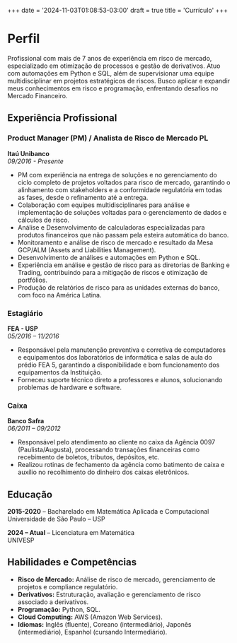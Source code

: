 +++
date = '2024-11-03T01:08:53-03:00'
draft = true
title = 'Currículo'
+++

# Perfil

Profissional com mais de 7 anos de experiência em risco de mercado, especializado em otimização de processos e gestão de derivativos. Atuo com automações em Python e SQL, além de supervisionar uma equipe multidisciplinar em projetos estratégicos de riscos. Busco aplicar e expandir meus conhecimentos em risco e programação, enfrentando desafios no Mercado Financeiro.

## Experiência Profissional

### Product Manager (PM) / Analista de Risco de Mercado PL
**Itaú Unibanco**  
*09/2016 - Presente*

- PM com experiência na entrega de soluções e no gerenciamento do ciclo completo de projetos voltados para risco de mercado, garantindo o alinhamento com stakeholders e a conformidade regulatória em todas as fases, desde o refinamento até a entrega.
- Colaboração com equipes multidisciplinares para análise e implementação de soluções voltadas para o gerenciamento de dados e cálculos de risco.
- Análise e Desenvolvimento de calculadoras especializadas para produtos financeiros que não passam pela esteira automática do banco.
- Monitoramento e análise de risco de mercado e resultado da Mesa GCP/ALM (Assets and Liabilities Management).
- Desenvolvimento de análises e automações em Python e SQL.
- Experiência em análise e gestão de risco para as diretorias de Banking e Trading, contribuindo para a mitigação de riscos e otimização de portfólios.
- Produção de relatórios de risco para as unidades externas do banco, com foco na América Latina.

### Estagiário
**FEA - USP**  
*05/2016 – 11/2016*

- Responsável pela manutenção preventiva e corretiva de computadores e equipamentos dos laboratórios de informática e salas de aula do prédio FEA 5, garantindo a disponibilidade e bom funcionamento dos equipamentos da Instituição.
- Forneceu suporte técnico direto a professores e alunos, solucionando problemas de hardware e software.

### Caixa
**Banco Safra**  
*06/2011 – 09/2012*

- Responsável pelo atendimento ao cliente no caixa da Agência 0097 (Paulista/Augusta), processando transações financeiras como recebimento de boletos, tributos, depósitos, etc.
- Realizou rotinas de fechamento da agência como batimento de caixa e auxílio no recolhimento do dinheiro dos caixas eletrônicos.

## Educação

**2015-2020** – Bacharelado em Matemática Aplicada e Computacional  
Universidade de São Paulo – USP  

**2024 – Atual** – Licenciatura em Matemática  
UNIVESP  

## Habilidades e Competências

- **Risco de Mercado:** Análise de risco de mercado, gerenciamento de projetos e compliance regulatório.
- **Derivativos:** Estruturação, avaliação e gerenciamento de risco associado a derivativos.
- **Programação:** Python, SQL.
- **Cloud Computing:** AWS (Amazon Web Services).
- **Idiomas:** Inglês (fluente), Coreano (intermediário), Japonês (intermediário), Espanhol (cursando Intermediário).


